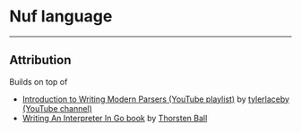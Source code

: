# Nuf language

---

## Attribution

Builds on top of
- [Introduction to Writing Modern Parsers (YouTube playlist)](https://www.youtube.com/watch?v=V77J9l8N-P8&list=PL_2VhOvlMk4XDeq2eOOSDQMrbZj9zIU_b) by [tylerlaceby (YouTube channel)](https://www.youtube.com/@tylerlaceby)
- [Writing An Interpreter In Go book](https://interpreterbook.com/) by [Thorsten Ball](https://x.com/thorstenball)
